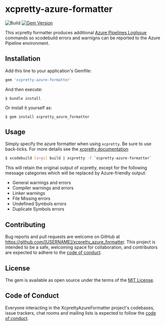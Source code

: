 # xcpretty-azure-formatter

![Build](https://github.com/lasseporsch/xcpretty-azure-formatter/actions/workflows/main.yml/badge.svg) [![Gem Version](https://badge.fury.io/rb/xcpretty-azure-formatter.svg)](https://badge.fury.io/rb/xcpretty-azure-formatter)

This xcpretty formatter produces additional [Azure Pipelines LogIssue](https://docs.microsoft.com/en-us/azure/devops/pipelines/scripts/logging-commands?view=azure-devops&tabs=bash#logissue-log-an-error-or-warning) commands so xcodebuild errors and warnigns can be reported to the Azure Pipeline environment.

## Installation

Add this line to your application's Gemfile:

```ruby
gem 'xcpretty-azure-formatter'
```

And then execute:

    $ bundle install

Or install it yourself as:

    $ gem install xcpretty_azure_formatter

## Usage

Simply specify the azure formatter when using `xcpretty`. Be sure to use back-ticks. For more details see the [xcpretty documentation](https://github.com/xcpretty/xcpretty#extensions)
```bash
$ xcodebuild [args] build | xcpretty -f `xcpretty-azure-formatter` 
```
This will retain the original output of xcpretty, except for the following message categories which will be replaced by Azure-friendly output:
- General warnings and errors
- Compiler warnings and errors
- Linker warnings
- File Missing errors
- Undefined Symbols errors
- Duplicate Symbols errors

## Contributing

Bug reports and pull requests are welcome on GitHub at https://github.com/[USERNAME]/xcpretty_azure_formatter. This project is intended to be a safe, welcoming space for collaboration, and contributors are expected to adhere to the [code of conduct](https://github.com/[USERNAME]/xcpretty_azure_formatter/blob/master/CODE_OF_CONDUCT.md).

## License

The gem is available as open source under the terms of the [MIT License](https://opensource.org/licenses/MIT).

## Code of Conduct

Everyone interacting in the XcprettyAzureFormatter project's codebases, issue trackers, chat rooms and mailing lists is expected to follow the [code of conduct](https://github.com/[USERNAME]/xcpretty_azure_formatter/blob/master/CODE_OF_CONDUCT.md).

